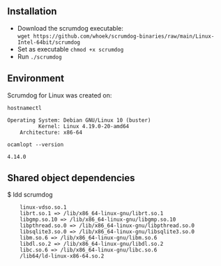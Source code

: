 ## Installation

- Download the scrumdog executable:      
  `wget https://github.com/whoek/scrumdog-binaries/raw/main/Linux-Intel-64bit/scrumdog`
- Set as executable   `chmod +x scrumdog`
- Run   `./scrumdog`


## Environment 

Scrumdog for Linux was created on:

`hostnamectl`
```
Operating System: Debian GNU/Linux 10 (buster)    
          Kernel: Linux 4.19.0-20-amd64    
    Architecture: x86-64
```
`ocamlopt --version`
```
4.14.0
```

## Shared object dependencies

$ ldd scrumdog

        linux-vdso.so.1 
        librt.so.1 => /lib/x86_64-linux-gnu/librt.so.1 
        libgmp.so.10 => /lib/x86_64-linux-gnu/libgmp.so.10 
        libpthread.so.0 => /lib/x86_64-linux-gnu/libpthread.so.0
        libsqlite3.so.0 => /lib/x86_64-linux-gnu/libsqlite3.so.0
        libm.so.6 => /lib/x86_64-linux-gnu/libm.so.6 
        libdl.so.2 => /lib/x86_64-linux-gnu/libdl.so.2
        libc.so.6 => /lib/x86_64-linux-gnu/libc.so.6
        /lib64/ld-linux-x86-64.so.2
```


